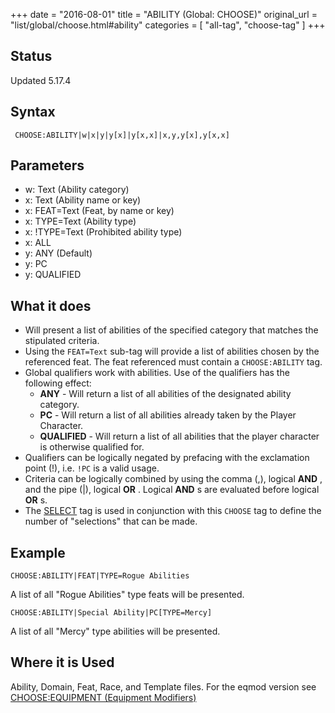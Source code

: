 +++
date = "2016-08-01"
title = "ABILITY (Global: CHOOSE)"
original_url = "list/global/choose.html#ability"
categories = [ "all-tag", "choose-tag" ]
+++

## Status

Updated 5.17.4

## Syntax

`
CHOOSE:ABILITY|w|x|y|y[x]|y[x,x]|x,y,y[x],y[x,x]`

## Parameters

-   w: Text (Ability category)
-   x: Text (Ability name or key)
-   x: FEAT=Text (Feat, by name or key)
-   x: TYPE=Text (Ability type)
-   x: !TYPE=Text (Prohibited ability type)
-   x: ALL
-   y: ANY (Default)
-   y: PC
-   y: QUALIFIED



What it does
------------

-   Will present a list of abilities of the specified category that
    matches the stipulated criteria.
-   Using the `FEAT=Text` sub-tag will provide a list of abilities
    chosen by the referenced feat. The feat referenced must contain a
    `CHOOSE:ABILITY` tag.
-   Global qualifiers work with abilities. Use of the qualifiers has the
    following effect:
    -   **ANY** - Will return a list of all abilities of the designated
        ability category.
    -   **PC** - Will return a list of all abilities already taken by
        the Player Character.
    -   **QUALIFIED** - Will return a list of all abilities that the
        player character is otherwise qualified for.
-   Qualifiers can be logically negated by prefacing with the
    exclamation point (!), i.e. `!PC` is a valid usage.
-   Criteria can be logically combined by using the comma (,), logical
    **AND** , and the pipe (|), logical **OR** . Logical **AND** s are
    evaluated before logical **OR** s.
-   The [SELECT](/list/global/other/select.html) tag is used in
    conjunction with this `CHOOSE` tag to define the number of
    "selections" that can be made.

Example
-------

`CHOOSE:ABILITY|FEAT|TYPE=Rogue Abilities`

A list of all "Rogue Abilities" type feats will be presented.

`CHOOSE:ABILITY|Special Ability|PC[TYPE=Mercy]`

A list of all "Mercy" type abilities will be presented.

Where it is Used
----------------

Ability, Domain, Feat, Race, and Template files. For the eqmod version
see [CHOOSE:EQUIPMENT (Equipment
Modifiers)](/list/data/equipmentmodifiers/chooseequipment.html)

